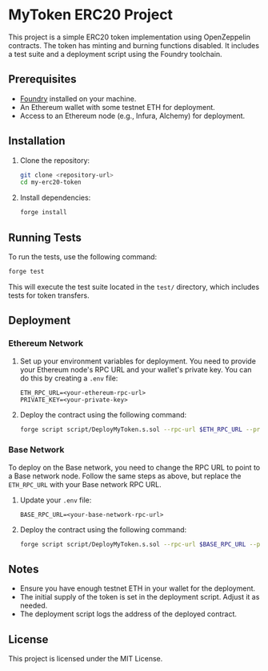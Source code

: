 # MyToken ERC20 Project

This project is a simple ERC20 token implementation using OpenZeppelin contracts. The token has minting and burning functions disabled. It includes a test suite and a deployment script using the Foundry toolchain.

## Prerequisites

- [Foundry](https://github.com/foundry-rs/foundry) installed on your machine.
- An Ethereum wallet with some testnet ETH for deployment.
- Access to an Ethereum node (e.g., Infura, Alchemy) for deployment.

## Installation

1. Clone the repository:

   ```bash
   git clone <repository-url>
   cd my-erc20-token
   ```

2. Install dependencies:

   ```bash
   forge install
   ```

## Running Tests

To run the tests, use the following command:
```bash
forge test
```

This will execute the test suite located in the `test/` directory, which includes tests for token transfers.

## Deployment

### Ethereum Network

1. Set up your environment variables for deployment. You need to provide your Ethereum node's RPC URL and your wallet's private key. You can do this by creating a `.env` file:

   ```plaintext
   ETH_RPC_URL=<your-ethereum-rpc-url>
   PRIVATE_KEY=<your-private-key>
   ```

2. Deploy the contract using the following command:

   ```bash
   forge script script/DeployMyToken.s.sol --rpc-url $ETH_RPC_URL --private-key $PRIVATE_KEY --broadcast
   ```

### Base Network

To deploy on the Base network, you need to change the RPC URL to point to a Base network node. Follow the same steps as above, but replace the `ETH_RPC_URL` with your Base network RPC URL.

1. Update your `.env` file:

   ```plaintext
   BASE_RPC_URL=<your-base-network-rpc-url>
   ```

2. Deploy the contract using the following command:

   ```bash
   forge script script/DeployMyToken.s.sol --rpc-url $BASE_RPC_URL --private-key $PRIVATE_KEY --broadcast
   ```

## Notes

- Ensure you have enough testnet ETH in your wallet for the deployment.
- The initial supply of the token is set in the deployment script. Adjust it as needed.
- The deployment script logs the address of the deployed contract.

## License

This project is licensed under the MIT License.


